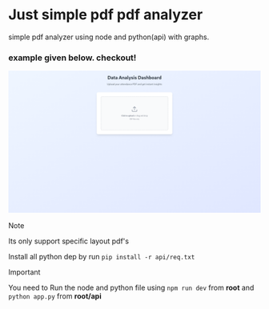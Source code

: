 #       Just simple pdf pdf analyzer
simple pdf analyzer using node and python(api) with graphs.


### example given below. checkout!
[![Watch the video](https://github.com/ReverseEngineeringDude/Pdfy/blob/main/assets/image.png)](https://github.com/ReverseEngineeringDude/Pdfy/blob/main/assets/studi.io.mp4)

> [!NOTE]
> Its only support specific layout pdf's
>
> Install all python dep by run  `pip install -r api/req.txt`

> [!IMPORTANT]
> You need to Run the node and python file
> using `npm run dev` from **root**
> and `python app.py`  from **root/api**
